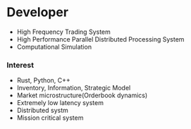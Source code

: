 # Developer
- High Frequency Trading System
- High Performance Parallel Distributed Processing System
- Computational Simulation

### Interest
- Rust, Python, C++
- Inventory, Information, Strategic Model
- Market microstructure(Orderbook dynamics)
- Extremely low latency system
- Distributed systm 
- Mission critical system
